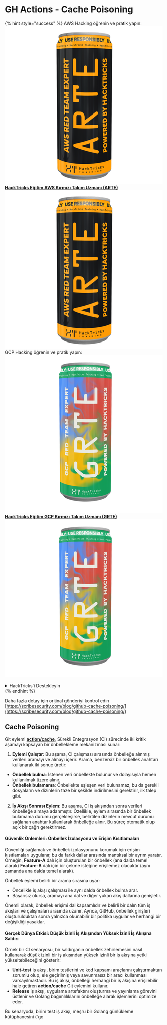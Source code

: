 # GH Actions - Cache Poisoning

{% hint style="success" %}
AWS Hacking öğrenin ve pratik yapın:<img src="../../../.gitbook/assets/image (1).png" alt="" data-size="line">[**HackTricks Eğitim AWS Kırmızı Takım Uzmanı (ARTE)**](https://training.hacktricks.xyz/courses/arte)<img src="../../../.gitbook/assets/image (1).png" alt="" data-size="line">\
GCP Hacking öğrenin ve pratik yapın: <img src="../../../.gitbook/assets/image (2).png" alt="" data-size="line">[**HackTricks Eğitim GCP Kırmızı Takım Uzmanı (GRTE)**<img src="../../../.gitbook/assets/image (2).png" alt="" data-size="line">](https://training.hacktricks.xyz/courses/grte)

<details>

<summary>HackTricks'i Destekleyin</summary>

* [**abonelik planlarını**](https://github.com/sponsors/carlospolop) kontrol edin!
* **💬 [**Discord grubuna**](https://discord.gg/hRep4RUj7f) veya [**telegram grubuna**](https://t.me/peass) katılın ya da **Twitter'da** 🐦 [**@hacktricks\_live**](https://twitter.com/hacktricks\_live)**'ı takip edin.**
* **Hacking ipuçlarını paylaşmak için** [**HackTricks**](https://github.com/carlospolop/hacktricks) ve [**HackTricks Cloud**](https://github.com/carlospolop/hacktricks-cloud) github reposuna PR gönderin.

</details>
{% endhint %}

Daha fazla detay için orijinal gönderiyi kontrol edin [https://scribesecurity.com/blog/github-cache-poisoning/](https://scribesecurity.com/blog/github-cache-poisoning/)

## Cache Poisoning

Git eylemi [**action/cache**](https://github.com/actions/cache), Sürekli Entegrasyon (CI) sürecinde iki kritik aşamayı kapsayan bir önbellekleme mekanizması sunar:

1. **Eylemi Çalıştır**: Bu aşama, CI çalışması sırasında önbelleğe alınmış verileri aramayı ve almayı içerir. Arama, benzersiz bir önbellek anahtarı kullanarak iki sonuç üretir:
* **Önbellek bulma**: İstenen veri önbellekte bulunur ve dolayısıyla hemen kullanılmak üzere alınır.
* **Önbellek bulamama**: Önbellekte eşleşen veri bulunamaz, bu da gerekli dosyaların ve dizinlerin taze bir şekilde indirilmesini gerektirir, ilk talep gibi.
2. **İş Akışı Sonrası Eylem**: Bu aşama, CI iş akışından sonra verileri önbelleğe almaya adanmıştır. Özellikle, eylem sırasında bir önbellek bulamama durumu gerçekleşirse, belirtilen dizinlerin mevcut durumu sağlanan anahtar kullanılarak önbelleğe alınır. Bu süreç otomatik olup açık bir çağrı gerektirmez.

#### Güvenlik Önlemleri: Önbellek İzolasyonu ve Erişim Kısıtlamaları

Güvenliği sağlamak ve önbellek izolasyonunu korumak için erişim kısıtlamaları uygulanır, bu da farklı dallar arasında mantıksal bir ayrım yaratır. Örneğin, **Feature-A** dalı için oluşturulan bir önbellek (ana dalda temel alarak) **Feature-B** dalı için bir çekme isteğine erişilemez olacaktır (aynı zamanda ana dalda temel alarak).

Önbellek eylemi belirli bir arama sırasına uyar:

* Öncelikle iş akışı çalışması ile aynı dalda önbellek bulma arar.
* Başarısız olursa, aramayı ana dal ve diğer yukarı akış dallarına genişletir.

Önemli olarak, önbellek erişimi dal kapsamlıdır ve belirli bir dalın tüm iş akışları ve çalışmaları arasında uzanır. Ayrıca, GitHub, önbellek girişleri oluşturulduktan sonra yalnızca okunabilir bir politika uygular ve herhangi bir değişikliği yasaklar.

#### Gerçek Dünya Etkisi: Düşük İzinli İş Akışından Yüksek İzinli İş Akışına Saldırı

Örnek bir CI senaryosu, bir saldırganın önbellek zehirlemesini nasıl kullanarak düşük izinli bir iş akışından yüksek izinli bir iş akışına yetki yükseltebileceğini gösterir:

* **Unit-test** iş akışı, birim testlerini ve kod kapsamı araçlarını çalıştırmaktan sorumlu olup, ele geçirilmiş veya savunmasız bir aracı kullanması varsayılmaktadır. Bu iş akışı, önbelleği herhangi bir iş akışına erişilebilir hale getiren **action/cache** Git eylemini kullanır.
* **Release** iş akışı, uygulama artefaktını oluşturma ve yayınlama görevini üstlenir ve Golang bağımlılıklarını önbelleğe alarak işlemlerini optimize eder.

Bu senaryoda, birim test iş akışı, meşru bir Golang günlükleme kütüphanesini (\`go
